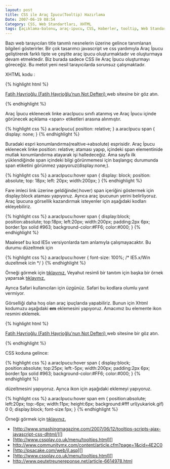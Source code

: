 ```yaml
---
layout: post
title: CSS ile Araç İpucu(Tooltip) Hazırlama
Date: 2007-06-19 08:54
Category: CSS, Web Standartları, XHTML
tags: [açıklama-balonu, araç-ipucu, CSS, Haberler, tooltip, Web Standartları, XHTML]
---
```


Bazı web tarayıcıları title tanımlı nesnelerin üzerine gelince
tanımlanan bilgileri gösterirler. Bir çok tasarımcı javascript ve css
yardımıyla Araç İpucu geliştirerek farklı tipte ve çeşitte araç ipucu
oluşturmaktadır ve oluşturmaya devam etmektedir. Biz burada sadece CSS
ile Araç İpucu oluşturmayı göreceğiz. Bu metot yeni nesil tarayıcılarda
sorunsuz çalışmaktadır.

XHTML kodu :

{% highlight html %}
<p>
    <a href="http://fatihhayrioglu.com/" class="aracIpucu">Fatih Hayrioğlu<span> (Fatih Hayrioğlu’nun Not Defteri) </span></a> web sitesine bir göz atın.
</p>
{% endhighlight %}

Araç İpucu eklenecek linke aracIpucu sınıfı atanmış ve Araç İpucu içinde
görünecek açıklama <span\> etiketleri arasına alınmıştır.

{% highlight css %}
a.aracIpucu{
    position: relative;
}
a.aracIpucu span {
    display: none;
}
{% endhighlight %}

Buradaki espri konumlandırma(realtive->absolute) esprisidir. Araç İpucu
eklenecek linke position: relative; ataması yapıp, içindeki span
elementinide mutlak konumlandırma atayarak işi halledeceğiz. Ama sayfa
ilk yüklendiğinde span içindeki bilgi görünmemesi için başlangıç
durumunda span etiketini görünmez yapıyoruz(display:none;).

{% highlight css %}
a.aracIpucu:hover span {
    display: block;
    position: absolute;
    top: 18px;
    left: 20px;
    width:200px;
}
{% endhighlight %}

Fare imleci link üzerine geldiğinde(:hover) span içeriğini göstermek
için display:block ataması yapıyoruz. Ayrıca araç ipucunun yerini
belirliyoruz. Araç İpucuna görsellik kazandırmak isteyenler için
aşağıdaki kodları ekleyebiliriz.

{% highlight css %}
a.aracIpucu:hover span {
    display:block;
    position:absolute;
    top:18px;
    left:20px;
    width:200px;
    padding:2px 6px;
    border:1px solid #963;
    background-color:#FF6;
    color:#000;
}
{% endhighlight %}

Maalesef bu kod IE5x versiyonlarda tam anlamıyla çalışmayacaktır. Bu
durumu düzeltmek için

{% highlight css %}
a.aracIpucu:hover {
    font-size: 100%; /* IE5.x/Win duzeltmek icin */
}
{% endhighlight %}

Örneği görmek için [tıklayınız.][] Veyahut resimli bir tanıtım için
başka bir örnek yaparsak [tıklayınız.][1]

Ayrıca Safari kullanıcıları için üzgünüz. Safari bu kodlara olumlu yanıt
vermiyor.

Görselliği daha hoş olan araç ipuçlarıda yapabiliriz. Bunun için Xhtml
kodumuzu aşağıdaki **em** eklemesini yapıyoruz. Amacımız bu elemente
ikon resmini eklemek.

{% highlight html %}
<p>
<a href="http://fatihhayrioglu.com/" class="aracIpucu">
Fatih Hayrioğlu<span><em></em> (Fatih Hayrioğlu'nun Not Defteri) </span></a>
web sitesine bir göz atın.
</p>
{% endhighlight %}

CSS koduna gelince:

{% highlight css %}
a.aracIpucu:hover span {
    display:block;
    position:absolute;
    top:25px;
    left:-5px;
    width:200px;
    padding:2px 6px;
    border:1px solid #963;
    background-color:#FF6;
    color:#000;
}
{% endhighlight %}

düzeltmesini yapıyoruz. Ayrıca ikon için aşağıdaki eklemeyi yapıyoruz.

{% highlight css %}
a.aracIpucu:hover span em {
    position:absolute;
    left:20px;
    top:-6px;
    width:11px;
    height:6px;
    background:#fff url(yukariok.gif) 0 0;
    display:block;
    font-size:1px;
}
{% endhighlight %}


Örneği görmek için [tıklayınız.][2]

-   [http://www.smashingmagazine.com/2007/06/12/tooltips-scripts-ajax-javascript-css-dhtml/][]
-   [http://www.cssplay.co.uk/menu/tooltips.html][]
-   http://www.communitymx.com/content/article.cfm?page=1&cid=4E2C0
-   [http://psacake.com/web/jl.asp][]
-   [http://www.cssplay.co.uk/menu/tooltips.html][]
-   http://www.peutetreunereponse.net/article-6614978.html


  [tıklayınız.]: /dokumanlar/arac_ipucu_1.html
  [1]: /dokumanlar/arac_ipucu_3.html
  [2]: /dokumanlar/arac_ipucu_2.html
  [http://www.smashingmagazine.com/2007/06/12/tooltips-scripts-ajax-javascript-css-dhtml/]: http://www.smashingmagazine.com/2007/06/12/tooltips-scripts-ajax-javascript-css-dhtml/
  [http://www.cssplay.co.uk/menu/tooltips.html]: http://www.cssplay.co.uk/menu/tooltips.html
  [http://psacake.com/web/jl.asp]: http://psacake.com/web/jl.asp